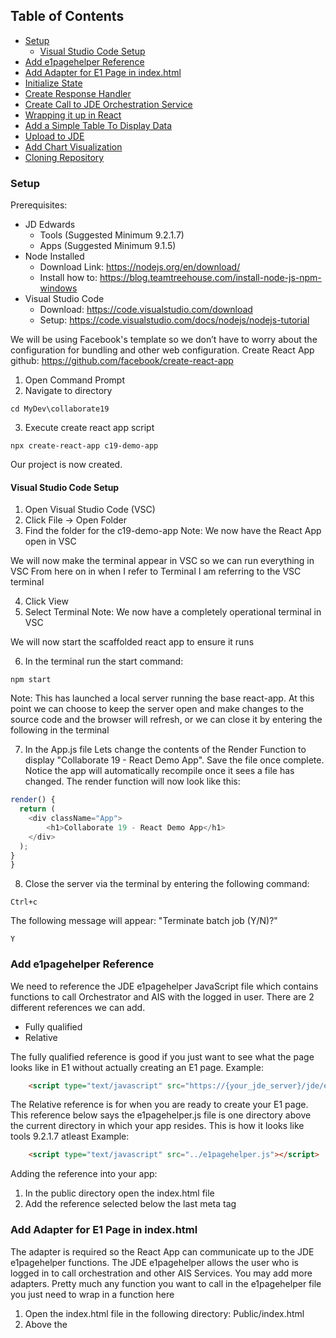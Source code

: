 ## Table of Contents

- [Setup](#setup)
	- [Visual Studio Code Setup](#visual-studio-code-setup)
- [Add e1pagehelper Reference](#add-e1pagehelper-reference)
- [Add Adapter for E1 Page in index.html](#add-adapter-for-e1-page-in-indexhtml)
- [Initialize State](#initialize-state)
- [Create Response Handler](#create-response-handler)
- [Create Call to JDE Orchestration Service](#create-call-to-jde-orchestration-service)
- [Wrapping it up in React](#wrapping-it-up-in-react)
- [Add a Simple Table To Display Data](#add-a-simple-table-to-display-data)
- [Upload to JDE](#upload-to-jde)
- [Add Chart Visualization](#add-chart-visualization)
- [Cloning Repository](#cloning-repository)


### Setup

Prerequisites:
- JD Edwards
	- Tools (Suggested Minimum 9.2.1.7)
	- Apps (Suggested Minimum 9.1.5)
- Node Installed
	- Download Link: https://nodejs.org/en/download/
	- Install how to: https://blog.teamtreehouse.com/install-node-js-npm-windows
- Visual Studio Code 
	- Download: https://code.visualstudio.com/download
	- Setup: https://code.visualstudio.com/docs/nodejs/nodejs-tutorial

We will be using Facebook's template so we don’t have to worry about the configuration for bundling and other web configuration.
Create React App github: https://github.com/facebook/create-react-app

1. Open Command Prompt 
2. Navigate to directory
```
cd MyDev\collaborate19
```
3. Execute create react app script
```
npx create-react-app c19-demo-app
```
Our project is now created.

#### Visual Studio Code Setup

1. Open Visual Studio Code (VSC)
2. Click File -> Open Folder
3. Find the folder for the c19-demo-app
Note: We now have the React App open in VSC
	
We will now make the terminal appear in VSC so we can run everything in VSC
From here on in when I refer to Terminal I am referring to the VSC terminal

4. Click View
5. Select Terminal
  Note: We now have a completely operational terminal in VSC
	
We will now start the scaffolded react app to ensure it runs

6. In the terminal run the start command:
```
npm start
```
  Note: This has launched a local server running the base react-app.
  At this point we can choose to keep the server open and make changes to the source code and the browser will refresh, or we can close   it by entering the following in the terminal
  
7. In the App.js file Lets change the contents of the Render Function to display "Collaborate 19 - React Demo App". Save the file once complete. Notice the app will automatically recompile once it sees a file has changed.
  The render function will now look like this:
  ```js
  render() {
    return (
      <div className="App">
          <h1>Collaborate 19 - React Demo App</h1>
      </div>
    );
  }
}

  ```

8. Close the server via the terminal by entering the following command:
```
Ctrl+c
```
The following message will appear:
		"Terminate batch job (Y/N)?"
```
Y
```

### Add e1pagehelper Reference

We need to reference the JDE e1pagehelper JavaScript file which contains functions to call Orchestrator and AIS with the logged in user.
There are 2 different references we can add.
- Fully qualified
- Relative

The fully qualified reference is good if you just want to see what the page looks like in E1 without actually creating an E1 page. 
Example:
```html
	<script type="text/javascript" src="https://{your_jde_server}/jde/e1pages/e1pagehelper.js"></script>
```

The Relative reference is for when you are ready to create your E1 page.
This reference below says the e1pagehelper.js file is one directory above the current directory in which your app resides. This is how it looks like tools 9.2.1.7 atleast
Example:
```html
	<script type="text/javascript" src="../e1pagehelper.js"></script>
```

Adding the reference into your app:
1. In the public directory open the index.html file
2. Add the reference selected below the last meta tag

### Add Adapter for E1 Page in index.html

The adapter is required so the React App can communicate up to the JDE e1pagehelper functions. The JDE e1pagehelper allows the user who is logged in to call orchestration and other AIS Services.
You may add more adapters. Pretty much any function you want to call in the e1pagehelper file you just need to wrap in a function here

1. Open the index.html file in the following directory:
		Public/index.html
2. Above the <title> node in the index.html file enter the following code:
```html
  <script type="text/javascript">
    ///Adapter to call Orchestration
    function orchestrationService(orchestration,input,callback){
      window.callAISOrchestration(orchestration,input,callback)
    };

  </script>
```

Note: We have successfully added our adapter functions. Now in our app whenever we want to call these functions it would look like this:
```js
  window.orchestrationService(orchestration,input,callback);
```
Where the callback would be the function you want to execute when JDE has given you a response. Callbacks are a large technical topic on their own so I would recommend you using google to understand more of this.
		
We now have our base framework complete. This would be used for any E1 page app you would build. If you wanted to get really fancy you can bundle this all into a script so instead of running the create-react-app script you can run create-jde-react-app and it would scaffold this into your project.

### Initialize State

Now we will setup our app so it has state for data from the Orchestration. Any time the state will change the components that use the state will re-render (Refer to the documentation [here](https://reactjs.org/docs/state-and-lifecycle.html) for more information about React state and lifecycle)
In our App.js File we will add the following:
```js
class App extends Component {
  constructor(props) {
    super(props);
    this.state = {
      data: []
  }
}
```
Note: The data is where we will store the response data for the orchestration. This value will be set in our response handler
	
### Create Response Handler

We will now create a function that handles the response the orchestration will return when called.
Remember that callback variable we mentioned previously? We are building the function that we will pass it.
This will be our simple response handler, you can add more complex error handling or whatever if you like:
```js
function handleJdeResponse(response){
  var jsonResponse = JSON.parse(response)
  if(jsonResponse.hasOwnProperty('Data Requests')){
    var responseData = jsonResponse['Data Requests'][0]['Data Browser - F54HS01 [Incident Master]'];
      this.setState({data: responseData});
  }else{
     alert("error: " + jsonResponse.message);
      console.log(response);
    }
}
```

### Create Call to JDE Orchestration Service

Since we are calling a function in E1 with the adapter we previously built on the index.html page, we have to keep in mind that the context will change when the function is executing in E1. Meaning having a "this" property will be meaningless in our app when the orchestration is executing. (Referring to line 5 in the above code block).
To overcome the context problem we will wrap our response handler by another function called getData.
```js
getData(){
	let currentComponent = this;

	function handleJdeResponse(response){
	  var jsonResponse = JSON.parse(response)
	  if(jsonResponse.hasOwnProperty('Data Requests')){
	    var responseData = jsonResponse['Data Requests'][0]['Data Browser - F54HS01 [Incident Master]'];
	      currentComponent.setState({data: responseData});
	  }else{
	     alert("error: " + jsonResponse.message);
	      console.log(response);
	    }
	}
	window.orchestrationService('Get Incident Data C19','{Your Orchestration Input}',handleJdeResponse);
}
```

Note: we have added a variable called currentComponent to ensure the callback response handler has context of our app, allowing us to set the state of data. If we continued to have "this", when the function is executing in E1 it will have the context of E1 and not our app, so we cannot call the setState function.
	
On line 14 you will see we are actually called the Orchestration service. Notice that that second parameter of the function is the orchestration input. For simplicity we have set a default value for our input so we will pass a blank input.

### Wrapping it up in React

Following the react state and life cycle we will use the componentDidMount function to call our getData function. This will allow our getData function to be called whenever the page is loaded. Refer to the documentation here for more information about React state and lifecycle. [React Lifecycle](https://reactjs.org/docs/state-and-lifecycle.html)

### Add a Simple Table To Display Data

I have put together a very small component that will allow us to view the orchestration data in a html Table.
To add the new component do the following:
1. Create a new file directory called "components" in the src directory.
2. In the components directory create a new file called SimpleTable.js
3. Paste the following code in SimpleTable.js File
```js
import React from 'react';

const SimpleTable = (props) => {
    return(
        <table border="1" id="simpleReactTable">
            <thead>
                <tr>
                    <th>incidentNumber</th>
                    <th>description</th>
                    <th>date</th>
                    <th>status</th>
                    <th>class1</th>
                    <th>class2</th>
                    <th>class3</th>
                    <th>class4</th>
                    <th>branch</th>
                    <th>division</th>
                    <th>project</th>
                </tr>
            </thead>
            <tbody>
                {props.jdeData.map((data) => {
                    return(
                        <tr>
                            <td>{data.incidentNumber}</td>
                            <td>{data.description}</td>
                            <td>{data.date}</td>
                            <td>{data.status}</td>
                            <td>{data.class1}</td>
                            <td>{data.class2}</td>
                            <td>{data.class3}</td>
                            <td>{data.class4}</td>
                            <td>{data.branch}</td>
                            <td>{data.division}</td>
                            <td>{data.project}</td>
                        </tr>
                    )
                })}
            </tbody>
        </table>
    )
}

export default SimpleTable;
```
Note: The component above will take an Array of objects and generate a 11 column table.

In your app.js file do the following to add our new component:
1. At the top of the file below the last import line add the following line:
```js
		import SimpleTable from './components/SimpleTable'
```
This line allows us to use our new SimpleTable component

2. In the render function add the following below the heading:
```js
		<SimpleTable jdeData={this.state.data}/>
```
This line says we will pass the property data from the app's state to a property called jdeData. If you recall in the SimpleTable component we were mapping from a property called jdeData (line 22 in the SimpleTable component)
Note: Whenever the data state is updated the table will re-render and update with the latest values

### Upload to JDE

So now lets bundle the app and upload to JDE:
1. In the terminal run the build command. Wait for the command to complete
```
npm run build
```
   Note: What this command does is bundles all of our files into 1 javascript file so when the page loads only 1 file must be loaded.    This is very useful especially when your app grows to many files.

2. We now have a new directory called build. This directory will contains our bundled app.
3. In the build directory change the name of the index.html file to home.html (This is how E1 wants the files)
4. Open the home.html file and replace all instances of "/static" to "static. The reference files cannot be found when the app loads in JDE when there is a "/" before the directory.
5. Select all the files and compress them into a zip file. It is recommended to use 7-zip as the default windows compression tool is known to have a bug in which E1 sometimes cannot uncompress the file
6. Open JDE E1
7. Navigate to creating a classic page
8. In the Page Type select Upload HTML Content
9. Click the Choose File button
10. Select the folder that we zipped in step 4
11. Click the Upload Button, Wait for the success message
12. Click the View Content button
Note: Our page loaded succesfully

### Add Chart Visualization

There are a lot of open sourced charting libraries that offer great visualizations (Refer to www.npmjs.com). 
We will use Google Visualization since it has a library written for react already. 
1. In the terminal run:
```js
npm install -s react-google-charts 
```
2. Add the following code to the top of the App.js file
```js
import { Chart } from "react-google-charts";
```
		
3. We will create a bar chart. Lets create function that creates the bar chart data
  ```js
  createChartData(data){
    var c1 = data.filter(x=> x.class1 === "1").length
    var c2 = data.filter(x=> x.class2 === "1").length
    var c3 = data.filter(x=> x.class3 === "1").length
    var c4 = data.filter(x=> x.class4 === "1").length
    return {
      class1: c1,
      class2: c2,
      class3: c3,
      class4: c4
    }
  }
  ```

4. Now lets add code to handle the orchestration data in our response handler (Change is line 5 & 6:
```js
  1 	    function handleJdeResponse(response){
  2 	      var jsonResponse = JSON.parse(response)
  3 	      if(jsonResponse.hasOwnProperty('Data Requests')){
  4 	        var responseData = jsonResponse['Data Requests'][0]['Data Browser - F54HS01 [Incident Master]'];
  5 	        var chartData = currentComponent.createChartData(responseData);
  6 	          currentComponent.setState({data: chartData});
  7 	      }else{
  8 	         alert("error: " + jsonResponse.message);
  9 	          console.log(response);
 10 	        }
 11 	    }
```

5. Lets add our new Chart Component:
```js
  1 	<Chart
  2 	  width={'500px'}
  3 	  height={'300px'}
  4 	  chartType="BarChart"
  5 	  loader={<div>Loading Chart</div>}
  6 	  data={[
  7 	    ['Classification','Count'],
  8 	    ['Class 1',data.class1],
  9 	    ['Class 2',data.class2],
 10 	    ['Class 3',data.class3],
 11 	    ['Class 4',data.class4]
 12 	  ]}
 13 	  options={{
 14 	    title: 'Bar',
 15 	    width: 600,
 16 	    height: 400,
 17 	    bar: { groupWidth: '95%' },
 18 	    legend: { position: 'none' },
 19 	  }}
 20 	  // For tests
 21 	  rootProps={{ 'data-testid': '6' }}
 22 	/>

```
Note: Line 6-11 is the data we are passing to the google chart

Refer to source for more info

### Cloning Repository

You can go ahead and clone this repo and build an app for your instance. Just remember the following must be performed for it to function:
1. Update the link in the index.html file so your JDE instance is referenced (for e1pagehelper)
2. Create an Orchestration in your instance and define it accordingly in the app
3. Optional You can import the Orchestration file (OrchestrationExport.zip) into your instance, but our instance has modified the app significantly for Health and Safety
